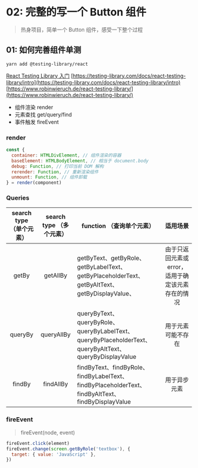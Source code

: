 # 02: 完整的写一个 Button 组件

> 热身项目，简单一个 Button 组件，感受一下整个过程

## 01: 如何完善组件单测

```shell
yarn add @testing-library/react
```

[React Testing Library 入门](https://www.jianshu.com/p/0104595b0123/)
[https://testing-library.com/docs/react-testing-library/intro](https://testing-library.com/docs/react-testing-library/intro)
[https://www.robinwieruch.de/react-testing-library/](https://www.robinwieruch.de/react-testing-library/)

- 组件渲染 render
- 元素查找 get/query/find
- 事件触发 fireEvent

### render

```javascript
const {
  container: HTMLDivElement, // 组件渲染的容器
  baseElement: HTMLBodyElement, // 相当于 document.body
  debug: Function, // 打印当前 DOM 解构
  rerender: Function, // 重新渲染组件
  unmount: Function, // 组件卸载
} = render(component)
```

### Queries

| search type （单个元素） | search type （多个元素） | function （查询单个元素）                                                                               |                      适用场景                      |
| :----------------------: | :----------------------: | ------------------------------------------------------------------------------------------------------- | :------------------------------------------------: |
|          getBy           |         getAllBy         | getByText、getByRole、 getByLabelText、 getByPlaceholderText、 getByAltText、 getByDisplayValue、       | 由于只返回元素或 error，适用于确定该元素存在的情况 |
|         queryBy          |        queryAllBy        | queryByText、queryByRole、queryByLabelText、queryByPlaceholderText、queryByAltText、queryByDisplayValue |                 用于元素可能不存在                 |
|          findBy          |        findAllBy         | findByText、findByRole、findByLabelText、findByPlaceholderText、 findByAltText、findByDisplayValue      |                    用于异步元素                    |

### fireEvent

> fireEvent(node, event)

```javascript
fireEvent.click(element)
fireEvent.change(screen.getByRole('textbox'), {
  target: { value: 'JavaScript' },
})
```
